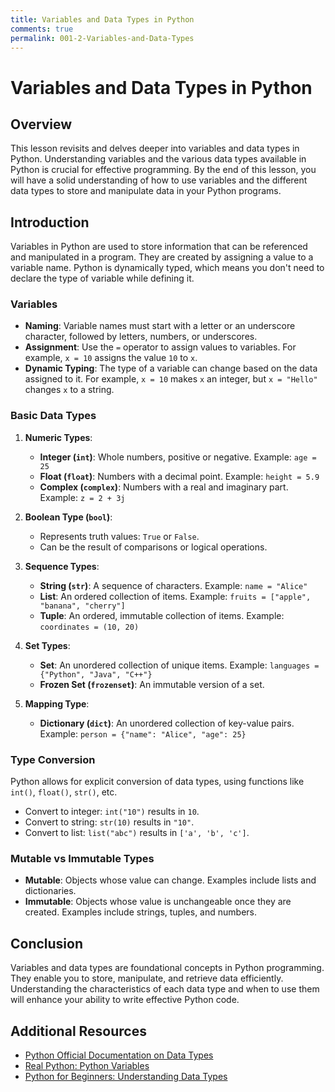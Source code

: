 ```yaml
---
title: Variables and Data Types in Python
comments: true
permalink: 001-2-Variables-and-Data-Types
---
```


# Variables and Data Types in Python

## Overview
This lesson revisits and delves deeper into variables and data types in Python. Understanding variables and the various data types available in Python is crucial for effective programming. By the end of this lesson, you will have a solid understanding of how to use variables and the different data types to store and manipulate data in your Python programs.

## Introduction

Variables in Python are used to store information that can be referenced and manipulated in a program. They are created by assigning a value to a variable name. Python is dynamically typed, which means you don't need to declare the type of variable while defining it.

### Variables

- **Naming**: Variable names must start with a letter or an underscore character, followed by letters, numbers, or underscores.
- **Assignment**: Use the `=` operator to assign values to variables. For example, `x = 10` assigns the value `10` to `x`.
- **Dynamic Typing**: The type of a variable can change based on the data assigned to it. For example, `x = 10` makes `x` an integer, but `x = "Hello"` changes `x` to a string.

### Basic Data Types

1. **Numeric Types**:
   - **Integer (`int`)**: Whole numbers, positive or negative. Example: `age = 25`
   - **Float (`float`)**: Numbers with a decimal point. Example: `height = 5.9`
   - **Complex (`complex`)**: Numbers with a real and imaginary part. Example: `z = 2 + 3j`

2. **Boolean Type (`bool`)**:
   - Represents truth values: `True` or `False`.
   - Can be the result of comparisons or logical operations.

3. **Sequence Types**:
   - **String (`str`)**: A sequence of characters. Example: `name = "Alice"`
   - **List**: An ordered collection of items. Example: `fruits = ["apple", "banana", "cherry"]`
   - **Tuple**: An ordered, immutable collection of items. Example: `coordinates = (10, 20)`

4. **Set Types**:
   - **Set**: An unordered collection of unique items. Example: `languages = {"Python", "Java", "C++"}`
   - **Frozen Set (`frozenset`)**: An immutable version of a set.

5. **Mapping Type**:
   - **Dictionary (`dict`)**: An unordered collection of key-value pairs. Example: `person = {"name": "Alice", "age": 25}`

### Type Conversion

Python allows for explicit conversion of data types, using functions like `int()`, `float()`, `str()`, etc.

- Convert to integer: `int("10")` results in `10`.
- Convert to string: `str(10)` results in `"10"`.
- Convert to list: `list("abc")` results in `['a', 'b', 'c']`.

### Mutable vs Immutable Types

- **Mutable**: Objects whose value can change. Examples include lists and dictionaries.
- **Immutable**: Objects whose value is unchangeable once they are created. Examples include strings, tuples, and numbers.

## Conclusion

Variables and data types are foundational concepts in Python programming. They enable you to store, manipulate, and retrieve data efficiently. Understanding the characteristics of each data type and when to use them will enhance your ability to write effective Python code.

## Additional Resources

- [Python Official Documentation on Data Types](https://docs.python.org/3/library/stdtypes.html)
- [Real Python: Python Variables](https://realpython.com/python-variables/)
- [Python for Beginners: Understanding Data Types](https://www.learnpython.org/en/Variables_and_Types)

